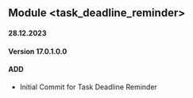 ## Module <task_deadline_reminder>

#### 28.12.2023
#### Version 17.0.1.0.0
#### ADD

- Initial Commit for Task Deadline Reminder
